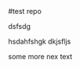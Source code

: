 #test repo 
<div class="block">
	dsfsdg
</div>
<p>
	hsdahfshgk dkjsfljs
	
</p>
<p> some more nex text </p>